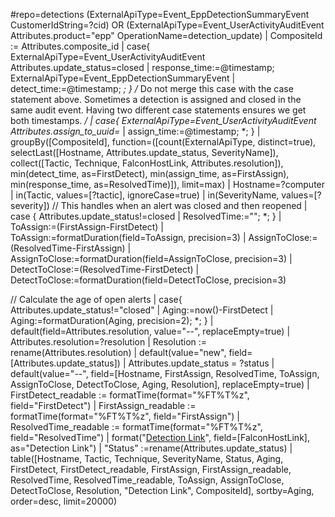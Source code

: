 #repo=detections (ExternalApiType=Event_EppDetectionSummaryEvent CustomerIdString=?cid) OR (ExternalApiType=Event_UserActivityAuditEvent Attributes.product="epp" OperationName=detection_update)
| CompositeId := Attributes.composite_id
| case{
ExternalApiType=Event_UserActivityAuditEvent Attributes.update_status=closed | response_time:=@timestamp;
ExternalApiType=Event_EppDetectionSummaryEvent | detect_time:=@timestamp;
*;
}
/* Do not merge this case with the case statement above. Sometimes a detection is assigned and closed in
   the same audit event. Having two different case statements ensures we get both timestamps. */ 
| case{
ExternalApiType=Event_UserActivityAuditEvent Attributes.assign_to_uuid=* | assign_time:=@timestamp;
*;
}
| groupBy([CompositeId], function=([count(ExternalApiType, distinct=true), selectLast([Hostname, Attributes.update_status, SeverityName]), collect([Tactic, Technique, FalconHostLink, Attributes.resolution]), min(detect_time, as=FirstDetect), min(assign_time, as=FirstAssign), min(response_time, as=ResolvedTime)]), limit=max)
| Hostname=?computer
| in(Tactic, values=[?tactic], ignoreCase=true)
| in(SeverityName, values=[?severity])
// This handles when an alert was closed and then reopened
| case {
Attributes.update_status!=closed | ResolvedTime:="";
*;
}
| ToAssign:=(FirstAssign-FirstDetect) | ToAssign:=formatDuration(field=ToAssign, precision=3)
| AssignToClose:=(ResolvedTime-FirstAssign) | AssignToClose:=formatDuration(field=AssignToClose, precision=3)
| DetectToClose:=(ResolvedTime-FirstDetect) | DetectToClose:=formatDuration(field=DetectToClose, precision=3)

// Calculate the age of open alerts
| case{
    Attributes.update_status!="closed" | Aging:=now()-FirstDetect | Aging:=formatDuration(Aging, precision=2);
    *;
}
| default(field=Attributes.resolution, value="--", replaceEmpty=true) 
| Attributes.resolution=?resolution
| Resolution := rename(Attributes.resolution)
| default(value="new", field=[Attributes.update_status])
| Attributes.update_status = ?status
| default(value="--", field=[Hostname, FirstAssign, ResolvedTime, ToAssign, AssignToClose, DetectToClose, Aging, Resolution], replaceEmpty=true)
| FirstDetect_readable := formatTime(format="%FT%T%z", field="FirstDetect")
| FirstAssign_readable := formatTime(format="%FT%T%z", field="FirstAssign")
| ResolvedTime_readable := formatTime(format="%FT%T%z", field="ResolvedTime")
| format("[Detection Link](%s)", field=[FalconHostLink], as="Detection Link")
| "Status" :=rename(Attributes.update_status)
| table([Hostname, Tactic, Technique, SeverityName, Status, Aging, FirstDetect, FirstDetect_readable, FirstAssign, FirstAssign_readable, ResolvedTime, ResolvedTime_readable, ToAssign, AssignToClose, DetectToClose, Resolution, "Detection Link", CompositeId], sortby=Aging, order=desc, limit=20000)
